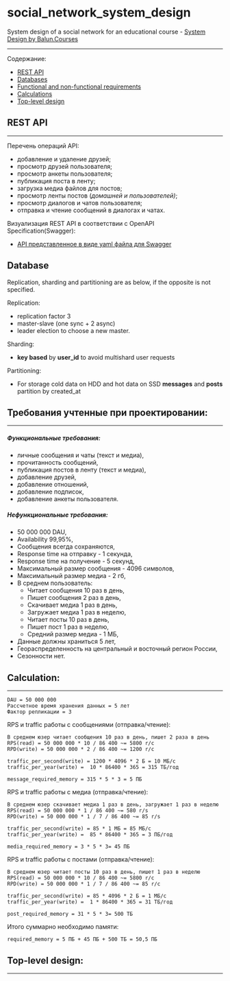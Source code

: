 # social_network_system_design
System design of a social network for an educational course -
[System Design by Balun.Courses](https://balun.courses/courses/system_design)

---

Содержание:
- [REST API](#api) 
- [Databases](#db)
- [Functional and non-functional requirements](#req)
- [Calculations](#calc)
- [Top-level design](#design)

<a id="api"></a>
## REST API

---
Перечень операций API:
- добавление и удаление друзей;
- просмотр друзей пользователя;
- просмотр анкеты пользователя;
- публикация поста в ленту;
- загрузка медиа файлов для постов;
- просмотр ленты постов (*домашней и пользователей)*;
- просмотр диалогов и чатов пользователя;
- отправка и чтение сообщений в диалогах и чатах.

Визуализация REST API в соответствии с OpenAPI Specification(Swagger):

- [API представленное в виде yaml файла для Swagger](#api/rest_api.yml)

<a id="db"></a>
## Database
Replication, sharding and partitioning are as below, 
if the opposite is not specified.

Replication:
- replication factor 3
- master-slave (one sync + 2 async)
- leader election to choose a new master.

Sharding:
- **key based** by **user_id** to avoid multishard user requests

Partitioning:

- For storage cold data on HDD and hot data on SSD **messages** and **posts** partition by created_at

<a id="req"></a>
## Требования учтенные при проектировании:

---
##### Функциональные требования:
- личные сообщения и чаты (текст и медиа),
- прочитанность сообщений,
- публикация постов в ленту (текст и медиа),
- добавление друзей, 
- добавление отношений, 
- добавление подписок,
- добавление анкеты пользователя.

##### Нефункциональные требования:
- 50 000 000 DAU,
- Availability 99,95%,
- Cообщения всегда сохраняются,
- Response time на отправку - 1 секунда,
- Response time на получение - 5 секунд,
- Максимальный размер сообщения - 4096 символов,
- Максимальный размер медиа - 2 гб,
- В среднем пользователь:
  - Читает сообщения 10 раз в день,
  - Пишет сообщения 2 раз в день,
  - Скачивает медиа 1 раз в день,
  - Загружает медиа 1 раз в неделю,
  - Читает посты 10 раз в день,
  - Пишет пост 1 раз в неделю,
  - Средний размер медиа - 1 МБ,
- Данные должны храниться 5 лет,
- Геораспределенность на центральный и восточный регион России,
- Сезонности нет.

<a id="calc"></a>
## Calculation:

---
    DAU = 50 000 000
    Рассчетное время хранения данных = 5 лет
    Фактор репликации = 3

RPS и traffic работы с сообщениями (отправка/чтение):

    В среднем юзер читает сообщения 10 раз в день, пишет 2 раза в день
    RPS(read) = 50 000 000 * 10 / 86 400 ~= 5800 r/с
    RPD(write) = 50 000 000 * 2 / 86 400 ~= 1200 r/с

    traffic_per_second(write) = 1200 * 4096 * 2 Б = 10 МБ/с  
    traffic_per_year(write) =  10 * 86400 * 365 = 315 ТБ/год

    message_required_memory = 315 * 5 * 3 = 5 ПБ

RPS и traffic работы с медиа (отправка/чтение):

    В среднем юзер скачивает медиа 1 раз в день, загружает 1 раз в неделю
    RPS(read) = 50 000 000 * 1 / 86 400 ~= 580 r/s
    RPD(write) = 50 000 000 * 1 / 7 / 86 400 ~= 85 r/s

    traffic_per_second(write) = 85 * 1 МБ = 85 МБ/с  
    traffic_per_year(write) =  85 * 86400 * 365 = 3 ПБ/год

    media_required_memory = 3 * 5 * 3= 45 ПБ

RPS и traffic работы с постами (отправка/чтение):

    В среднем юзер читает посты 10 раз в день, пишет 1 раз в неделю
    RPS(read) = 50 000 000 * 10 / 86 400 ~= 5800 r/с
    RPD(write) = 50 000 000 * 1 / 7 / 86 400 ~= 85 r/с

    traffic_per_second(write) = 85 * 4096 * 2 Б = 1 МБ/с  
    traffic_per_year(write) =  1 * 86400 * 365 = 31 ТБ/год

    post_required_memory = 31 * 5 * 3= 500 ТБ

Итого суммарно необходимо памяти:

    required_memory = 5 ПБ + 45 ПБ + 500 ТБ = 50,5 ПБ

<a id="calc"></a>
## Top-level design:

---
